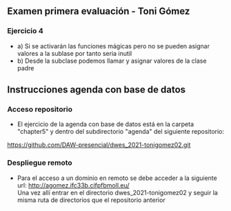 ## Examen primera evaluación - Toni Gómez

### Ejercicio 4
- a) Si se activarán las funciones mágicas pero no se 
pueden asignar valores a la sublase por tanto seria inutil
- b) Desde la subclase podemos llamar y asignar valores de
la clase padre

## Instrucciones agenda con base de datos

### Acceso repositorio
- El ejercicio de la agenda con base de datos está en la carpeta
  "chapter5" y dentro del subdirectorio "agenda" del siguiente
  repositorio:

https://github.com/DAW-presencial/dwes_2021-tonigomez02.git

### Despliegue remoto

- Para el acceso a un dominio en remoto se debe acceder a la
  siguiente url:  http://agomez.ifc33b.cifpfbmoll.eu/  
  Una vez allí entrar en el directorio dwes_2021-tonigomez02
  y seguir la misma ruta de directorios que el repositorio anterior